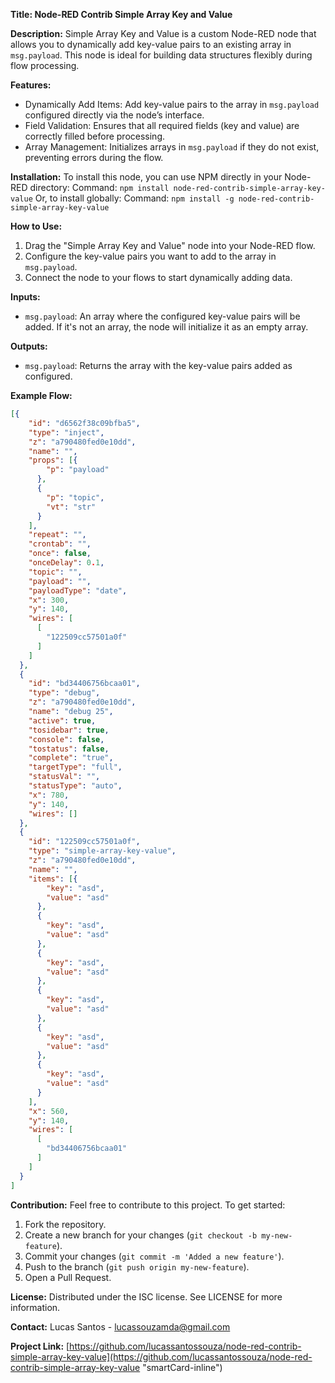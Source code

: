 **Title: Node-RED Contrib Simple Array Key and Value**

**Description:**
Simple Array Key and Value is a custom Node-RED node that allows you to dynamically add key-value pairs to an existing array in `msg.payload`. This node is ideal for building data structures flexibly during flow processing.

**Features:**

- Dynamically Add Items: Add key-value pairs to the array in `msg.payload` configured directly via the node’s interface.
- Field Validation: Ensures that all required fields (key and value) are correctly filled before processing.
- Array Management: Initializes arrays in `msg.payload` if they do not exist, preventing errors during the flow.

**Installation:**
To install this node, you can use NPM directly in your Node-RED directory:
Command: `npm install node-red-contrib-simple-array-key-value`
Or, to install globally:
Command: `npm install -g node-red-contrib-simple-array-key-value`

**How to Use:**

1. Drag the "Simple Array Key and Value" node into your Node-RED flow.
2. Configure the key-value pairs you want to add to the array in `msg.payload`.
3. Connect the node to your flows to start dynamically adding data.

**Inputs:**

- `msg.payload`: An array where the configured key-value pairs will be added. If it's not an array, the node will initialize it as an empty array.

**Outputs:**

- `msg.payload`: Returns the array with the key-value pairs added as configured.

**Example Flow:**

```json
[{
    "id": "d6562f38c09bfba5",
    "type": "inject",
    "z": "a790480fed0e10dd",
    "name": "",
    "props": [{
        "p": "payload"
      },
      {
        "p": "topic",
        "vt": "str"
      }
    ],
    "repeat": "",
    "crontab": "",
    "once": false,
    "onceDelay": 0.1,
    "topic": "",
    "payload": "",
    "payloadType": "date",
    "x": 300,
    "y": 140,
    "wires": [
      [
        "122509cc57501a0f"
      ]
    ]
  },
  {
    "id": "bd34406756bcaa01",
    "type": "debug",
    "z": "a790480fed0e10dd",
    "name": "debug 25",
    "active": true,
    "tosidebar": true,
    "console": false,
    "tostatus": false,
    "complete": "true",
    "targetType": "full",
    "statusVal": "",
    "statusType": "auto",
    "x": 780,
    "y": 140,
    "wires": []
  },
  {
    "id": "122509cc57501a0f",
    "type": "simple-array-key-value",
    "z": "a790480fed0e10dd",
    "name": "",
    "items": [{
        "key": "asd",
        "value": "asd"
      },
      {
        "key": "asd",
        "value": "asd"
      },
      {
        "key": "asd",
        "value": "asd"
      },
      {
        "key": "asd",
        "value": "asd"
      },
      {
        "key": "asd",
        "value": "asd"
      },
      {
        "key": "asd",
        "value": "asd"
      }
    ],
    "x": 560,
    "y": 140,
    "wires": [
      [
        "bd34406756bcaa01"
      ]
    ]
  }
]
```

**Contribution:**
Feel free to contribute to this project. To get started:

1. Fork the repository.
2. Create a new branch for your changes (`git checkout -b my-new-feature`).
3. Commit your changes (`git commit -m 'Added a new feature'`).
4. Push to the branch (`git push origin my-new-feature`).
5. Open a Pull Request.

**License:**
Distributed under the ISC license. See LICENSE for more information.

**Contact:**
Lucas Santos - [lucassouzamda@gmail.com](mailto:lucassouzamda@gmail.com "‌")

**Project Link:**
[https://github.com/lucassantossouza/node-red-contrib-simple-array-key-value](https://github.com/lucassantossouza/node-red-contrib-simple-array-key-value "smartCard-inline")